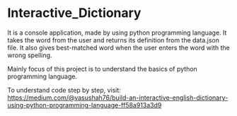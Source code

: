 # Interactive_Dictionary

It is a console application, made by using python programming language. It takes the word from the user and returns its definition from the data.json file. It also gives best-matched word when the user enters the word with the wrong spelling.

Mainly focus of this project is to understand the basics of python programming language.

To understand code step by step, visit: https://medium.com/@vasushah76/build-an-interactive-english-dictionary-using-python-programming-language-ff58a913a3d9
